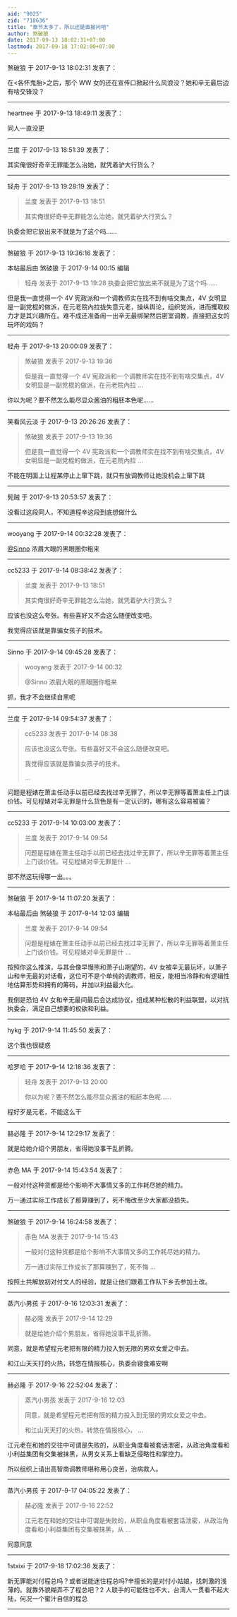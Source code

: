 ```yaml
---
aid: "9025"
zid: "718636"
title: "章节太多了，所以还是直接问吧"
author: 煞破狼
date: 2017-09-13 18:02:31+07:00
lastmod: 2017-09-18 17:02:00+07:00
---
```


煞破狼 于 2017-9-13 18:02:31 发表了：

在<各怀鬼胎>之后，那个 WW 女的还在宣传口掀起什么风浪没？她和辛无最后边有啥交锋没？

---

heartnee 于 2017-9-13 18:49:11 发表了：

同人一直没更

---

兰度 于 2017-9-13 18:51:39 发表了：

其实俺很好奇辛无罪能怎么治她，就凭着驴大行货么？

---

轻舟 于 2017-9-13 19:28:19 发表了：

> 兰度 发表于 2017-9-13 18:51
>
> 其实俺很好奇辛无罪能怎么治她，就凭着驴大行货么？

执委会把它放出来不就是为了这个吗……

---

煞破狼 于 2017-9-13 19:36:16 发表了：

本帖最后由 煞破狼 于 2017-9-14 00:15 编辑

> 轻舟 发表于 2017-9-13 19:28 执委会把它放出来不就是为了这个吗……

但是我一直觉得一个 4V 宪政派和一个调教师实在找不到有啥交集点，4V 女明显是一副党棍的做派，在元老院內拉拢失意元老，操纵舆论，组织党派，进而攫取权力才是其兴趣所在。难不成还准备闹一出辛无最绑架然后密室调教，直接把这女的玩坏的戏码？

---

轻舟 于 2017-9-13 20:00:09 发表了：

> 煞破狼 发表于 2017-9-13 19:36
>
> 但是我一直觉得一个 4V 宪政派和一个调教师实在找不到有啥交集点，4V 女明显是一副党棍的做派，在元老院內拉 ...

你以为呢？要不然怎么能尽显众酱油的粗胚本色呢……

---

笑看风云淡 于 2017-9-13 20:26:26 发表了：

> 煞破狼 发表于 2017-9-13 19:36
>
> 但是我一直觉得一个 4V 宪政派和一个调教师实在找不到有啥交集点，4V 女明显是一副党棍的做派，在元老院內拉 ...

不能在明面上让程某停止上窜下跳，就只有放调教师让她没机会上窜下跳

---

髡贼 于 2017-9-13 20:53:57 发表了：

没看过这段同人，不知道程辛这段到底想做什么

---

wooyang 于 2017-9-14 00:32:28 发表了：

[@Sinno](https://bbs.northdy.com/home.php?mod=space&uid=5571) 浓眉大眼的黑眼圈你粗来

---

cc5233 于 2017-9-14 08:38:42 发表了：

> 兰度 发表于 2017-9-13 18:51
>
> 其实俺很好奇辛无罪能怎么治她，就凭着驴大行货么？

应该也没这么夸张。有些喜好又不会这么随便改变吧。

我觉得应该就是靠骗女孩子的技术。

---

Sinno 于 2017-9-14 09:45:28 发表了：

> wooyang 发表于 2017-9-14 00:32
>
> @Sinno 浓眉大眼的黑眼圈你粗来

抓，我才不会继续自黑呢

---

兰度 于 2017-9-14 09:54:37 发表了：

> cc5233 发表于 2017-9-14 08:38
>
> 应该也没这么夸张。有些喜好又不会这么随便改变吧。
>
> 我觉得应该就是靠骗女孩子的技术。
>
> ...

问题是程婊在萧主任动手以前已经去找过辛无罪了，所以辛无罪等着萧主任上门谈价钱。可见程婊对辛无罪是什么货色是有一定认识的，哪有这么容易被骗？

---

cc5233 于 2017-9-14 10:03:00 发表了：

> 兰度 发表于 2017-9-14 09:54
>
> 问题是程婊在萧主任动手以前已经去找过辛无罪了，所以辛无罪等着萧主任上门谈价钱。可见程婊对辛无罪是什 ...

那不然这玩得哪一出。。。

---

煞破狼 于 2017-9-14 11:07:20 发表了：

本帖最后由 煞破狼 于 2017-9-14 12:03 编辑

> 兰度 发表于 2017-9-14 09:54
>
> 问题是程婊在萧主任动手以前已经去找过辛无罪了，所以辛无罪等着萧主任上门谈价钱。可见程婊对辛无罪是什 ...

按照你这么推演，与其会像早慢熊和萧子山期望的，4V 女被辛无最玩坏，以萧子山和辛无最的对话看，这位可不是个单纯的调教师，相反，能相当冷静和有逻辑性地估算形势和拥有的筹码，并加以利益最大化。

我倒是恐怕 4V 女和辛无最间最后会达成协议，组成某种松散的利益联盟，以对抗执委会，满足自己想要的权欲和利益。

---

hykg 于 2017-9-14 11:45:50 发表了：

这个我也很疑惑

---

哈罗哈 于 2017-9-14 12:18:36 发表了：

> 轻舟 发表于 2017-9-13 20:00
>
> 你以为呢？要不然怎么能尽显众酱油的粗胚本色呢……

程好歹是元老，不能这么干

---

赫必隆 于 2017-9-14 12:29:17 发表了：

就是给她介绍个男朋友，省得她没事干乱折腾。

---

赤色 MA 于 2017-9-14 15:43:54 发表了：

一般对付这种货都是给个影响不大事情又多的工作耗尽她的精力。

万一通过实际工作成长了那算赚到了，死不悔改至少大家都没损失。

---

煞破狼 于 2017-9-14 16:24:58 发表了：

> 赤色 MA 发表于 2017-9-14 15:43
>
> 一般对付这种货都是给个影响不大事情又多的工作耗尽她的精力。
>
> 万一通过实际工作成长了那算赚到了，死不悔 ...

按照土共解放初对付文人的经验，就是让他们跟着工作队下乡去参加土改。

---

蒸汽小男孩 于 2017-9-16 12:03:31 发表了：

> 赫必隆 发表于 2017-9-14 12:29
>
> 就是给她介绍个男朋友，省得她没事干乱折腾。

同意，就是希望程元老把有限的精力投入到无限的男欢女爱之中去。

和江山天天打的火热，转悠在情报核心，执委会寝食难安啊

---

赫必隆 于 2017-9-16 22:52:04 发表了：

> 蒸汽小男孩 发表于 2017-9-16 12:03
>
> 同意，就是希望程元老把有限的精力投入到无限的男欢女爱之中去。
>
> 和江山天天打的火热，转悠在情报核心， ...

江元老在和她的交往中可谓是失败的，从职业角度看被套话泄密，从政治角度看和小利益集团有交集被抹黑，从男女关系上看缺乏侵略性和掌控力。

所以组织上请出高智商调教师堪称用心良苦，治病救人。

---

蒸汽小男孩 于 2017-9-17 04:05:22 发表了：

> 赫必隆 发表于 2017-9-16 22:52
>
> 江元老在和她的交往中可谓是失败的，从职业角度看被套话泄密，从政治角度看和小利益集团有交集被抹黑，从 ...

同意同意

---

1stxixi 于 2017-9-18 17:02:36 发表了：

新无罪能对付程总吗？或者说能迷住程总吗?辛擅长的是对付小姑娘，找刺激的浅薄的。就靠外貌糊弄不了程总吧？2 人联手的可能性也不大，台湾人一贯看不起大陆，何况一个蜜汁自信的程总

---
